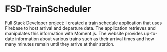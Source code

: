 # FSD-TrainScheduler
Full Stack Developer project: I created a train schedule application that uses Firebase to host arrival and departure data. The application retrieves and manipulates this information with Moment.js. The website provides up-to-date information about various trains such as their arrival times and how many minutes remain until they arrive at their station.
